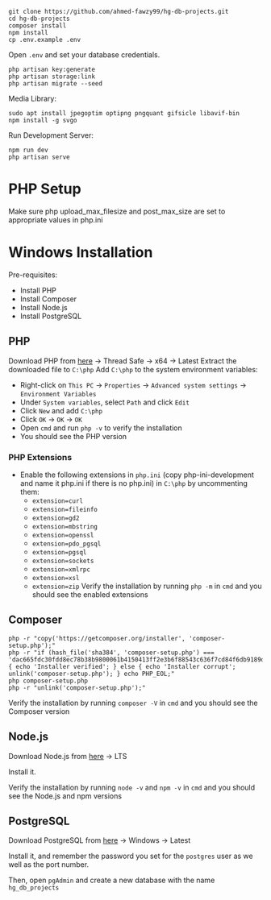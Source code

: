 ```
git clone https://github.com/ahmed-fawzy99/hg-db-projects.git
cd hg-db-projects
composer install
npm install
cp .env.example .env 
```

Open `.env` and set your database credentials.

```
php artisan key:generate
php artisan storage:link
php artisan migrate --seed
```

Media Library:
```
sudo apt install jpegoptim optipng pngquant gifsicle libavif-bin
npm install -g svgo
```

Run Development Server:
```
npm run dev
php artisan serve
```

# PHP Setup
Make sure php upload_max_filesize and post_max_size are set to appropriate values in php.ini


# Windows Installation

Pre-requisites:
- Install PHP
- Install Composer
- Install Node.js
- Install PostgreSQL

## PHP
Download PHP from [here](https://windows.php.net/download/) -> Thread Safe -> x64 -> Latest
Extract the downloaded file to `C:\php`
Add `C:\php` to the system environment variables:
- Right-click on `This PC` -> `Properties` -> `Advanced system settings` -> `Environment Variables`
- Under `System variables`, select `Path` and click `Edit`
- Click `New` and add `C:\php`
- Click `OK` -> `OK` -> `OK`
- Open `cmd` and run `php -v` to verify the installation
- You should see the PHP version

### PHP Extensions
- Enable the following extensions in `php.ini` (copy php-ini-development and name it php.ini if there is no php.ini) in `C:\php` by uncommenting them:
  - `extension=curl`
  - `extension=fileinfo`
  - `extension=gd2`
  - `extension=mbstring`
  - `extension=openssl`
  - `extension=pdo_pgsql`
  - `extension=pgsql`
  - `extension=sockets`
  - `extension=xmlrpc`
  - `extension=xsl`
  - `extension=zip`
Verify the installation by running `php -m` in `cmd` and you should see the enabled extensions

## Composer
```
php -r "copy('https://getcomposer.org/installer', 'composer-setup.php');"
php -r "if (hash_file('sha384', 'composer-setup.php') === 'dac665fdc30fdd8ec78b38b9800061b4150413ff2e3b6f88543c636f7cd84f6db9189d43a81e5503cda447da73c7e5b6') { echo 'Installer verified'; } else { echo 'Installer corrupt'; unlink('composer-setup.php'); } echo PHP_EOL;"
php composer-setup.php
php -r "unlink('composer-setup.php');"
```
Verify the installation by running `composer -V` in `cmd` and you should see the Composer version

## Node.js
Download Node.js from [here](https://nodejs.org/en/download/) -> LTS

Install it.

Verify the installation by running `node -v` and `npm -v` in `cmd` and you should see the Node.js and npm versions

## PostgreSQL
Download PostgreSQL from [here](https://www.enterprisedb.com/downloads/postgres-postgresql-downloads) -> Windows -> Latest

Install it, and remember the password you set for the `postgres` user as we well as the port number.


Then, open `pgAdmin` and create a new database with the name `hg_db_projects`
